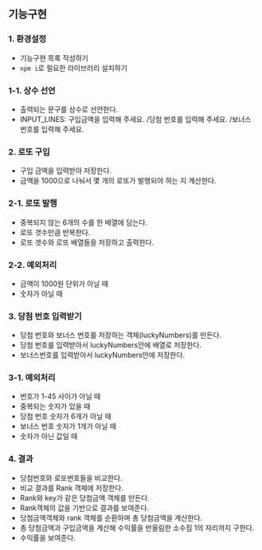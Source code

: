 ## 기능구현

### 1. 환경설정

- 기능구현 목록 작성하기
- `npm i`로 필요한 라이브러리 설치하기

### 1-1. 상수 선언

- 출력되는 문구를 상수로 선언한다.
- INPUT_LINES: 구입금액을 입력해 주세요. /당첨 번호를 입력해 주세요. /보너스 번호를 입력해 주세요.

### 2. 로또 구입

- 구입 금액을 입력받아 저장한다.
- 금액을 1000으로 나눠서 몇 개의 로또가 발행되야 하는 지 계산한다.

### 2-1. 로또 발행

- 중복되지 않는 6개의 수를 한 배열에 담는다.
- 로또 갯수만큼 반복한다.
- 로또 갯수와 로또 배열들을 저장하고 출력한다.

### 2-2. 예외처리

- 금액이 1000원 단위가 아닐 때
- 숫자가 아닐 때

### 3. 당첨 번호 입력받기

- 당첨 번호와 보너스 번호를 저장하는 객체(luckyNumbers)를 만든다.
- 당첨 번호를 입력받아서 luckyNumbers안에 배열로 저장한다.
- 보너스번호를 입력받아서 luckyNumbers안에 저장한다.

### 3-1. 예외처리

- 번호가 1-45 사이가 아닐 때
- 중복되는 숫자가 있을 때
- 당첨 번호 숫자가 6개가 아닐 때
- 보너스 번호 숫자가 1개가 아닐 때
- 숫자가 아닌 값일 때

### 4. 결과

- 당첨번호와 로또번호들을 비교한다.
- 비교 결과를 Rank 객체에 저장한다.
- Rank와 key가 같은 당첨금액 객체를 만든다.
- Rank객체의 값을 기반으로 결과를 보여준다.
- 당첨금액객체와 rank 객체를 순환하며 총 당첨금액을 계산한다.
- 총 당첨금액과 구입금액을 계산해 수익률을 반올림한 소수짐 1의 자리까지 구한다.
- 수익률을 보여준다.
